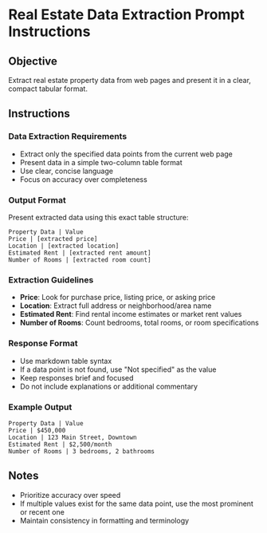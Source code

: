 # Real Estate Data Extraction Prompt Instructions

## Objective
Extract real estate property data from web pages and present it in a clear, compact tabular format.

## Instructions

### Data Extraction Requirements
- Extract only the specified data points from the current web page
- Present data in a simple two-column table format
- Use clear, concise language
- Focus on accuracy over completeness

### Output Format
Present extracted data using this exact table structure:

```
Property Data | Value
Price | [extracted price]
Location | [extracted location]
Estimated Rent | [extracted rent amount]
Number of Rooms | [extracted room count]
```

### Extraction Guidelines
- **Price**: Look for purchase price, listing price, or asking price
- **Location**: Extract full address or neighborhood/area name
- **Estimated Rent**: Find rental income estimates or market rent values
- **Number of Rooms**: Count bedrooms, total rooms, or room specifications

### Response Format
- Use markdown table syntax
- If a data point is not found, use "Not specified" as the value
- Keep responses brief and focused
- Do not include explanations or additional commentary

### Example Output
```
Property Data | Value
Price | $450,000
Location | 123 Main Street, Downtown
Estimated Rent | $2,500/month
Number of Rooms | 3 bedrooms, 2 bathrooms
```

## Notes
- Prioritize accuracy over speed
- If multiple values exist for the same data point, use the most prominent or recent one
- Maintain consistency in formatting and terminology
